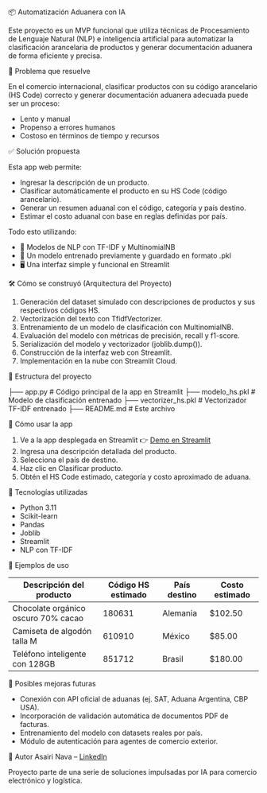📦 Automatización Aduanera con IA

Este proyecto es un MVP funcional que utiliza técnicas de Procesamiento de Lenguaje Natural (NLP) e inteligencia artificial para automatizar la clasificación arancelaria de productos y generar documentación aduanera de forma eficiente y precisa.

🚨 Problema que resuelve

En el comercio internacional, clasificar productos con su código arancelario (HS Code) correcto y generar documentación aduanera adecuada puede ser un proceso:

- Lento y manual
- Propenso a errores humanos
- Costoso en términos de tiempo y recursos

✅ Solución propuesta

Esta app web permite:

- Ingresar la descripción de un producto.
- Clasificar automáticamente el producto en su HS Code (código arancelario).
- Generar un resumen aduanal con el código, categoría y país destino.
- Estimar el costo aduanal con base en reglas definidas por país.

Todo esto utilizando:

- 🧠 Modelos de NLP con TF-IDF y MultinomialNB
- 📂 Un modelo entrenado previamente y guardado en formato .pkl
- 🖥️ Una interfaz simple y funcional en Streamlit

🛠️ Cómo se construyó (Arquitectura del Proyecto)

1. Generación del dataset simulado con descripciones de productos y sus respectivos códigos HS.
2. Vectorización del texto con TfidfVectorizer.
3. Entrenamiento de un modelo de clasificación con MultinomialNB.
4. Evaluación del modelo con métricas de precisión, recall y f1-score.
5. Serialización del modelo y vectorizador (joblib.dump()).
6. Construcción de la interfaz web con Streamlit.
7. Implementación en la nube con Streamlit Cloud.

📂 Estructura del proyecto

├── app.py                      # Código principal de la app en Streamlit
├── modelo_hs.pkl              # Modelo de clasificación entrenado
├── vectorizer_hs.pkl          # Vectorizador TF-IDF entrenado
├── README.md                  # Este archivo

🚀 Cómo usar la app

1. Ve a la app desplegada en Streamlit 👉 [Demo en Streamlit]((https://automatizacion-aduanera-con-ia.streamlit.app/))
2. Ingresa una descripción detallada del producto.
3. Selecciona el país de destino.
4. Haz clic en Clasificar producto.
5. Obtén el HS Code estimado, categoría y costo aproximado de aduana.

📌 Tecnologías utilizadas

- Python 3.11
- Scikit-learn
- Pandas
- Joblib
- Streamlit
- NLP con TF-IDF

🧠 Ejemplos de uso

| Descripción del producto            | Código HS estimado | País destino | Costo estimado |
| ----------------------------------- | ------------------ | ------------ | -------------- |
| Chocolate orgánico oscuro 70% cacao | 180631             | Alemania     | \$102.50       |
| Camiseta de algodón talla M         | 610910             | México       | \$85.00        |
| Teléfono inteligente con 128GB      | 851712             | Brasil       | \$180.00       |

🧪 Posibles mejoras futuras

- Conexión con API oficial de aduanas (ej. SAT, Aduana Argentina, CBP USA).
- Incorporación de validación automática de documentos PDF de facturas.
- Entrenamiento del modelo con datasets reales por país.
- Módulo de autenticación para agentes de comercio exterior.

👤 Autor
Asairi Nava – [LinkedIn](https://www.linkedin.com/in/asairi-nava/)

Proyecto parte de una serie de soluciones impulsadas por IA para comercio electrónico y logística.
